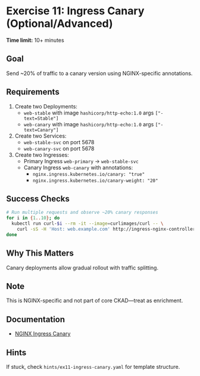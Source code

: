 # Exercise 11: Ingress Canary (Optional/Advanced)

**Time limit:** 10+ minutes

## Goal
Send ~20% of traffic to a canary version using NGINX-specific annotations.

## Requirements
1. Create two Deployments:
   - `web-stable` with image `hashicorp/http-echo:1.0` args `["-text=Stable"]`
   - `web-canary` with image `hashicorp/http-echo:1.0` args `["-text=Canary"]`
2. Create two Services:
   - `web-stable-svc` on port 5678
   - `web-canary-svc` on port 5678
3. Create two Ingresses:
   - Primary Ingress `web-primary` → `web-stable-svc`
   - Canary Ingress `web-canary` with annotations:
     - `nginx.ingress.kubernetes.io/canary: "true"`
     - `nginx.ingress.kubernetes.io/canary-weight: "20"`

## Success Checks
```bash
# Run multiple requests and observe ~20% canary responses
for i in {1..10}; do
  kubectl run curl-$i --rm -it --image=curlimages/curl -- \
    curl -sS -H 'Host: web.example.com' http://ingress-nginx-controller.ingress-nginx.svc/
done
```

## Why This Matters
Canary deployments allow gradual rollout with traffic splitting.

## Note
This is NGINX-specific and not part of core CKAD—treat as enrichment.

## Documentation
- [NGINX Ingress Canary](https://github.com/kubernetes/ingress-nginx)

## Hints
If stuck, check `hints/ex11-ingress-canary.yaml` for template structure.
